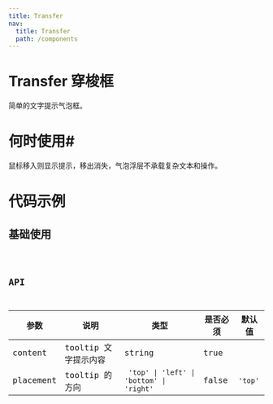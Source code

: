 ```yaml
---
title: Transfer
nav:
  title: Transfer
  path: /components
---
```


# Transfer 穿梭框

简单的文字提示气泡框。

# 何时使用#

鼠标移入则显示提示，移出消失，气泡浮层不承载复杂文本和操作。

# 代码示例

## 基础使用

<code src="./demos/basic.tsx" />

## API

| 参数      | 说明                 | 类型                                                             | 是否必须 | 默认值             |
| --------- | -------------------- | ---------------------------------------------------------------- | -------- | ------------------ |
| content   | tooltip 文字提示内容 | string                                                           | true     |                    |
| placement | tooltip 的方向       | <code> 'top' &#124; 'left' &#124; 'bottom' &#124; 'right'</code> | false    | <code>'top'</code> |
